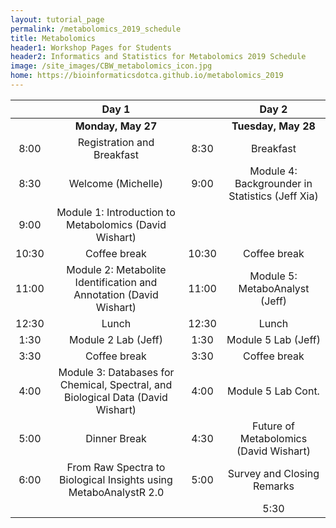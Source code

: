 ```yaml
---
layout: tutorial_page
permalink: /metabolomics_2019_schedule
title: Metabolomics
header1: Workshop Pages for Students
header2: Informatics and Statistics for Metabolomics 2019 Schedule
image: /site_images/CBW_metabolomics_icon.jpg
home: https://bioinformaticsdotca.github.io/metabolomics_2019
---
```


| | **Day 1** | | **Day 2** |  
| :---: | :---: | :---: | :---: |  
| | **Monday, May 27** | | **Tuesday, May 28** | 
| 8:00 | Registration and Breakfast | 8:30 | Breakfast |  
| 8:30 | Welcome (Michelle) | 9:00 | Module 4: Backgrounder in Statistics (Jeff Xia) |  
| 9:00 | Module 1: Introduction to Metabolomics (David Wishart) | | |  
| 10:30 | Coffee break | 10:30 | Coffee break |  
| 11:00 | Module 2: Metabolite Identification and Annotation (David Wishart)  | 11:00 | Module 5: MetaboAnalyst (Jeff) |  
| 12:30 | Lunch | 12:30 | Lunch |  
| 1:30 | Module 2 Lab (Jeff) | 1:30 | Module 5 Lab (Jeff) |  
| 3:30 | Coffee break | 3:30 | Coffee break |  
| 4:00 | Module 3: Databases for Chemical, Spectral, and Biological Data (David Wishart) | 4:00 | Module 5 Lab Cont. |  
| 5:00 | Dinner Break | 4:30 | Future of Metabolomics (David Wishart) |  
| 6:00 | From Raw Spectra to Biological Insights using MetaboAnalystR 2.0 | 5:00 | Survey and Closing Remarks |   
|  | | | 5:30 | Metabolomics Reception hosted by Genome Alberta |
